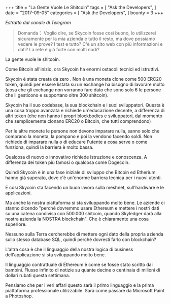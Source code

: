 +++
title = "La Gente Vuole Le Shitcoin"
tags = [
    "Ask the Developers",
]
date = "2017-09-05"
categories = [
    "Ask the Developers",
]
bounty = 3
+++

*Estratto dal canale di Telegram*

>Domanda：
Voglio dire, se Skycoin fosse così buono, lo utilizzerei sicuramente per la mia azienda
e tutto il resto, ma dove possiamo vedere le prove? I test e tutto? C'è un sito web
con più informazioni e dati? La rete è già forte con molti nodi?

La gente vuole le shitcoin.

Come Bitcoin all'inizio, ora Skycoin ha enormi ostacoli tecnici ed istruttivi.

Skycoin è stata creata da zero . Non è una moneta clone come 500 ERC20 token,
quindi per essere listata su un exchange ha bisogno di lavorare molto (cosa che gli
exchange non vorranno fare dato che sono solo 6 le persone che li gesticono 
e supportano oltre 300 shitcoin).

Skycoin ha il suo codebase, la sua blockchain e i suoi sviluppatori.
Questa è una cosa troppo avanzata e richiede un'educazione decente, a differenza 
di altri token (che non hanno i propri blockbodies e sviluppatori, dal momento 
che semplicemente clonano ERC20 o Bitcoin, che tutti comprendono)

Per le altre monete le persone non devono imparare nulla, sanno solo che comprano 
la moneta, la pompano e poi la vendono facendo soldi. Non richiede di imparare 
nulla o di educare l'utente a cosa serve o come funziona, quindi la barriera è 
molto bassa.

Qualcosa di nuovo o innovativo richiede istruzione e conoscenza. A differenza 
dei token più famosi o qualcosa come Dogecoin.

Quindi Skycoin è in una fase iniziale di sviluppo che Bitcoin ed Etherium 
hanno già superato, dove c'è un'enorme barriera tecnica per i nuovi utenti.

E così Skycoin sta facendo un buon lavoro sulla meshnet, sull'hardware e le applicazioni.

Ma anche la nostra piattaforma si sta sviluppando molto bene. Le aziende ci 
stanno dicendo "perché dovremmo usare Ethereum e mettere i nostri dati su una 
catena condivisa con 500.000 shitcoin, quando Skyledger darà alla nostra azienda
la NOSTRA blockchain". Che è chiaramente una cosa superiore.

Nessuno sulla Terra cercherebbe di mettere ogni dato della propria azienda sullo
stesso database SQL, quindi perché dovresti farlo con blockchain?

L'altra cosa è che il linguaggio della nostra logica di business dell'applicazione 
si sta sviluppando molto bene.

Il linguaggio contrattuale di Ethereum è come se fosse stato scritto dai bambini. 
Flusso infinito di notizie su quante decine o centinaia di milioni di dollari rubati 
questa settimana.

Pensiamo che per i veri affari questo sarà il primo linguaggio e la prima
piattaforma 
professionale utilizzabile. Sarà come passare da Microsoft Paint a Photoshop.

